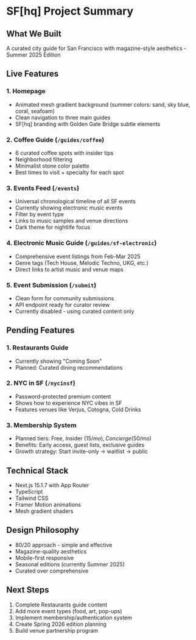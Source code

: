 # SF[hq] Project Summary

## What We Built
A curated city guide for San Francisco with magazine-style aesthetics - Summer 2025 Edition

## Live Features

### 1. Homepage
- Animated mesh gradient background (summer colors: sand, sky blue, coral, seafoam)
- Clean navigation to three main guides
- SF[hq] branding with Golden Gate Bridge subtle elements

### 2. Coffee Guide (`/guides/coffee`)
- 6 curated coffee spots with insider tips
- Neighborhood filtering
- Minimalist stone color palette
- Best times to visit + specialty for each spot

### 3. Events Feed (`/events`)
- Universal chronological timeline of all SF events
- Currently showing electronic music events
- Filter by event type
- Links to music samples and venue directions
- Dark theme for nightlife focus

### 4. Electronic Music Guide (`/guides/sf-electronic`)
- Comprehensive event listings from Feb-Mar 2025
- Genre tags (Tech House, Melodic Techno, UKG, etc.)
- Direct links to artist music and venue maps

### 5. Event Submission (`/submit`)
- Clean form for community submissions
- API endpoint ready for curator review
- Currently disabled - using curated content only

## Pending Features

### 1. Restaurants Guide
- Currently showing "Coming Soon"
- Planned: Curated dining recommendations

### 2. NYC in SF (`/nycinsf`)
- Password-protected premium content
- Shows how to experience NYC vibes in SF
- Features venues like Verjus, Cotogna, Cold Drinks

### 3. Membership System
- Planned tiers: Free, Insider ($15/mo), Concierge ($50/mo)
- Benefits: Early access, guest lists, exclusive guides
- Growth strategy: Start invite-only → waitlist → public

## Technical Stack
- Next.js 15.1.7 with App Router
- TypeScript
- Tailwind CSS
- Framer Motion animations
- Mesh gradient shaders

## Design Philosophy
- 80/20 approach - simple and effective
- Magazine-quality aesthetics
- Mobile-first responsive
- Seasonal editions (currently Summer 2025)
- Curated over comprehensive

## Next Steps
1. Complete Restaurants guide content
2. Add more event types (food, art, pop-ups)
3. Implement membership/authentication system
4. Create Spring 2026 edition planning
5. Build venue partnership program